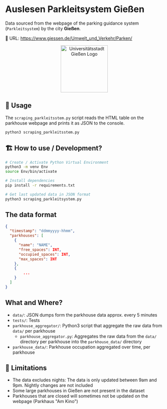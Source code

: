 # Auslesen Parkleitsystem Gießen
Data sourced from the webpage of the parking guidance system (`Parkleitsystem`) by the city **Gießen**.

🔗 URL: https://www.giessen.de/Umwelt_und_Verkehr/Parken/

<div align="center">
  <img src="https://www.giessen.de/layout/giessen2017/assets/img/giessen-logo.png" alt="Universitätsstadt Gießen Logo" width="150"/>
</div>


## 🚀 Usage
The `scraping_parkleitsstem.py` script reads the HTML table on the parkhouse webpage and prints it as JSON to the console.
```SHELL
python3 scraping_parkleitsstem.py
```

## 🏗️ How to use / Development?

```BASH
# Create / Activate Python Virtual Environment
python3 -m venv Env
source Env/bin/activate

# Install dependencies
pip install -r requirements.txt

# Get last updated data in JSON format
python3 scraping_parkleitsystem.py
```

## The data format
```JSON
{
  "timestamp": "ddmmyyyy-hhmm",
  "parkhouses": [
    {
      "name": "NAME",
      "free_spaces": INT,
      "occupied_spaces": INT,
      "max_spaces": INT
    },
    {
        ...
    }
  ]
}
```


## What and Where?
- `data/`: JSON dumps form the parkhouse data approx. every 5 minutes
- `tests/`: Tests
- `parkhouse_aggregator/`: Python3 script that aggregate the raw data from `data/` per parkhouse
    - `parkhouse_aggregator.py`: Aggregates the raw data from the `data/` directory per parkhouse into the `parkhouse_data/` directory
- `parkhouse_data/`: Parkhouse occupation aggregated over time, per parkhouse

## 🚧 Limitations
- The data excludes nights: The data is only updated between 9am and 9pm. Nightly changes are not included
- Some large parkhouses in Gießen are not present in the dataset
- Parkhouses that are closed will sometimes not be updated on the webpage (Parkhaus "Am Kino")


